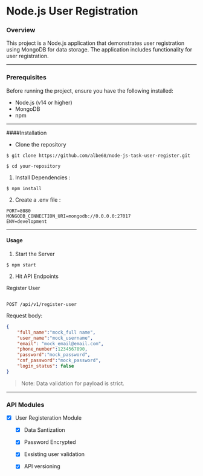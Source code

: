# Node.js User Registration

### Overview

This project is a Node.js application that demonstrates user registration using MongoDB for data storage. The application includes functionality for user registration.

----
### Prerequisites

Before running the project, ensure you have the following installed:

- Node.js (v14 or higher)
- MongoDB
- npm
----
####Installation

- Clone the repository

```
$ git clone https://github.com/albe68/node-js-task-user-register.git
```
```
$ cd your-repository

```
1. Install Dependencies :

```
$ npm install 

```

2. Create a .env file : 

```dotenv	
PORT=8080
MONGODB_CONNECTION_URI=mongodb://0.0.0.0:27017
ENV=development
```
----
#### Usage

1. Start the Server
```
$ npm start

```

2. Hit API Endpoints

Register User
```

POST /api/v1/register-user

```

Request body:

```json
{
    "full_name":"mock_full name",
    "user_name":"mock_username",
    "email": "mock_email@email.com",
    "phone_number":1234567890,
    "password":"mock_password",
    "cnf_password":"mock_password",
    "login_status": false
}
```

>Note: Data validation for payload is strict.

----
### API Modules

- [x] User Registeration Module
    - [x] Data Santization
    - [x]  Password Encrypted
	- [x] Exsisting user validation
    - [x] API versioning









